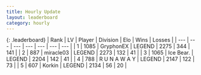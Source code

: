 ```yaml
---
title: Hourly Update
layout: leaderboard
category: hourly
---
```


{: .leaderboard}
| Rank | LV | Player | Division | Elo | Wins | Losses |
| --- | --- | --- | --- | --- | --- | --- |
| <span data-change="1">1</span> | 1085 | <span title="ID: 315148">GryphonEX</span> | LEGEND | <span data-change="7">2275</span> | <span data-change="2">344</span> | <span data-change="0">141</span> |
| <span data-change="-1">2</span> | 887 | <span title="ID: 416373">miracle03</span> | LEGEND | <span data-change="3">2273</span> | <span data-change="1">132</span> | <span data-change="0">41</span> |
| <span data-change="0">3</span> | 1065 | <span title="ID: 417840">Ice Bear.</span> | LEGEND | <span data-change="0">2204</span> | <span data-change="0">142</span> | <span data-change="0">41</span> |
| <span data-change="0">4</span> | 788 | <span title="ID: 66144">R U N A W A Y</span> | LEGEND | <span data-change="0">2147</span> | <span data-change="0">122</span> | <span data-change="0">73</span> |
| <span data-change="0">5</span> | 607 | <span title="ID: 31847">Korkin</span> | LEGEND | <span data-change="0">2134</span> | <span data-change="0">56</span> | <span data-change="0">20</span> |